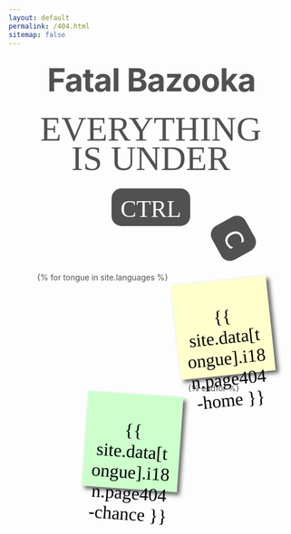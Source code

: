 ```yaml
---
layout: default
permalink: /404.html
sitemap: false
---
```


<style media="screen">
body {
    color: #515151;
}
.container {
    margin: 10px auto;
    text-align: center;
}
h1 {
    margin: 30px 0;
    font-size: 4em;
    line-height: 1;
    letter-spacing: -1px;
}
*{
  margin:0;
  padding:0;
}
h2 {
  font-weight: bold;
  font-size: 2rem;
}
p {
  font-family: 'Reenie Beanie';
  font-size: 2rem;
}
ul,li{
  list-style:none;
}
ul{
  display: flex;
  flex-wrap: wrap;
  justify-content: center;
}
ul li a{
  text-decoration:none;
  color:#000;
  background:#ffc;
  display:block;
  height:10em;
  width:10em;
  padding:1em;
  box-shadow: 5px 5px 7px rgba(33,33,33,.7);
  transform: rotate(-6deg);
  transition: transform .15s linear;
}

ul li:nth-child(even) a{
  transform:rotate(4deg);
  position:relative;
  top:5px;
  background:#cfc;
}
ul li:nth-child(3n) a{
  transform:rotate(-3deg);
  position:relative;
  top:-5px;
  background:#ccf;
}
ul li:nth-child(5n) a{
  transform:rotate(5deg);
  position:relative;
  top:-10px;
}

ul li a:hover,ul li a:focus{
  box-shadow:10px 10px 7px rgba(0,0,0,.7);
  transform: scale(1.25);
  position:relative;
  z-index:5;
}

ul li{
  margin:1em;
}
</style>

<script>
function getRandomPost(lang) {
    var posts = {% assign all_posts = site.posts | map: 'url' %}{{ all_posts | jsonify }};
    var randomIndex = Math.floor(Math.random() * posts.length);
    if (lang == '{{site.default_lang}}') {
        window.location.href = posts[randomIndex];
    } else {
        window.location.href = '/' + lang + '/' + posts[randomIndex];
    }
}
</script>

<link href="https://fonts.googleapis.com/css2?family=Reenie+Beanie&display=swap" rel="stylesheet">

<div class="container">
    <h1>Fatal Bazooka</h1>
    <svg width="400px" viewBox="0 0 916 612" xmlns="http://www.w3.org/2000/svg" xmlns:xlink="http://www.w3.org/1999/xlink">
        <text id="EVERYTHING-IS-UNDER" xml:space="preserve"><tspan x="455.5" y="113" text-anchor="middle" font-family="Reenie Beanie" font-size="140" fill="#515151" xml:space="preserve">EVERYTHING</tspan><tspan x="455.5" y="231" text-anchor="middle" font-family="Reenie Beanie" font-size="140" fill="#515151" xml:space="preserve">IS UNDER</tspan></text>
        <path id="Rectangle-arrondi" fill="#515151" fill-rule="evenodd" stroke="none" d="M 297 418 C 297 440.09137 314.9086 458 337 458 L 575 458 C 597.091431 458 615 440.09137 615 418 L 615 346 C 615 323.90863 597.091431 306 575 306 L 337 306 C 314.9086 306 297 323.90863 297 346 Z"/>
        <text id="CTRL" xml:space="preserve" x="456" y="421" text-anchor="middle" font-family="Verdana" font-size="96" fill="#ffffff">CTRL</text>
        <path id="Rectangle-arrondi-copie" fill="#515151" fill-rule="evenodd" stroke="none" d="M 719.731018 456.963196 C 700.084534 467.839264 692.683472 492.077454 703.199646 511.101013 L 740.806152 579.130371 C 751.322327 598.153931 775.774597 604.761169 795.422546 593.887634 L 859.463684 558.445862 C 879.114624 547.570618 886.519287 523.330505 876.001709 504.304565 L 838.390503 436.266602 C 827.872986 417.240601 803.417175 410.635437 783.767639 421.513245 Z"/>
        <path id="C" fill="#ffffff" fill-rule="evenodd" stroke="none" d="M 778.607239 550.070801 C 777.121948 548.9599 775.756531 547.967163 774.510864 547.092651 C 773.265198 546.21814 771.78717 544.989014 770.076843 543.405212 C 768.641357 542.055908 767.204102 540.52301 765.765259 538.806519 C 764.326355 537.090027 762.967224 535.074646 761.687866 532.760254 C 759.277893 528.400696 757.719604 524.088013 757.013062 519.822327 C 756.30658 515.556641 756.572266 511.359009 757.810303 507.229462 C 759.022461 503.184509 761.262756 499.308441 764.531128 495.60141 C 767.799561 491.894348 772.129761 488.548523 777.52179 485.563812 C 782.635864 482.732971 787.59491 480.901794 792.398743 480.070374 C 797.202637 479.238922 801.723328 479.37262 805.960815 480.471558 C 810.070313 481.535828 813.834412 483.485565 817.252991 486.320618 C 820.67157 489.155762 823.60083 492.780182 826.04071 497.193817 C 827.825989 500.423401 829.204468 503.869263 830.176208 507.531494 C 831.147949 511.193756 831.705322 515.551025 831.848267 520.603333 L 822.050171 526.026306 L 821.715454 525.420776 C 822.748535 520.526001 823.018188 516.088806 822.524475 512.109314 C 822.030762 508.129822 820.757324 504.283142 818.704285 500.569183 C 817.023132 497.528015 815.002136 495.070435 812.641235 493.196411 C 810.280273 491.322418 807.501526 490.022308 804.304993 489.296204 C 801.193848 488.59314 797.760681 488.60434 794.005371 489.329773 C 790.250061 490.055267 786.287842 491.571899 782.118713 493.879578 C 777.755005 496.294983 774.31897 498.943756 771.810547 501.826019 C 769.302124 504.70813 767.559631 507.596893 766.583069 510.492249 C 765.567688 513.514465 765.262146 516.556702 765.666443 519.61908 C 766.070801 522.681396 767.046509 525.612 768.593689 528.410767 C 770.721008 532.259094 773.395386 535.488281 776.616821 538.09845 C 779.838318 540.708557 783.621704 542.726563 787.967041 544.152405 L 788.279419 544.717468 Z"/>  
    </svg>
    <ul>
        {% for tongue in site.languages %}
        <li>
            <a {% static_href %} href="{% if tongue == site.default_lang %}{{site.baseurl}}/{% else %}{{site.baseurl}}/{{ tongue }}/{% endif %}"{% endstatic_href %}>
                <p>{{ site.data[tongue].i18n.page404-home }}</p>
            </a>
        </li>
        <li>
            <a href="javascript:void(0);" onclick="getRandomPost('{{ tongue }}')">
            <p>{{ site.data[tongue].i18n.page404-chance }}</p>
            </a>
        </li>
        {% endfor %}
    </ul>
</div>
